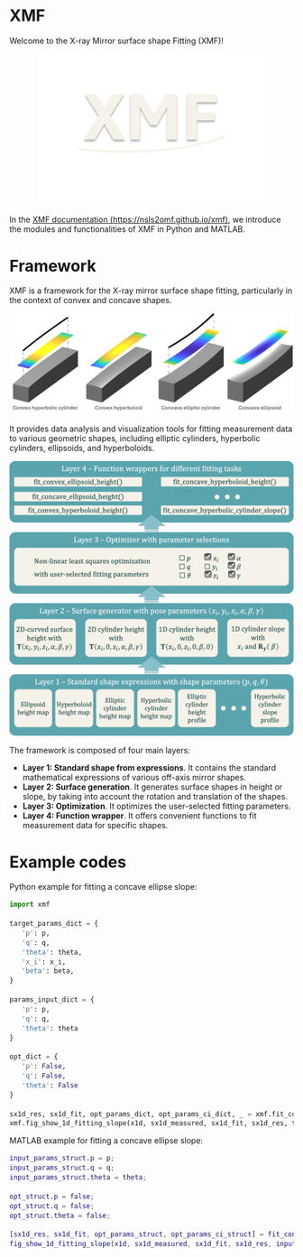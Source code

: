# XMF

Welcome to the X-ray Mirror surface shape Fitting (XMF)!

<p align="center">
    <img src="python/docs/_static/logo.png" alt="xmf_logo" width="400"/>
</p>

In the [XMF documentation (https://nsls2omf.github.io/xmf)](https://nsls2omf.github.io/xmf/), we introduce the modules and functionalities of XMF in Python and MATLAB.

# Framework

XMF is a framework for the X-ray mirror surface shape fitting, particularly in the context of convex and concave shapes.

![[mirror surfaces]](python/docs/_static/mirror_surfaces.png)

It provides data analysis and visualization tools for fitting measurement data to various geometric shapes, including elliptic cylinders, hyperbolic cylinders, ellipsoids, and hyperboloids.

![[framework]](python/docs/_static/framework.png)

The framework is composed of four main layers:

- **Layer 1: Standard shape from expressions**. It contains the standard mathematical expressions of various off-axis mirror shapes.
- **Layer 2: Surface generation**. It generates surface shapes in height or slope, by taking into account the rotation and translation of the shapes.
- **Layer 3: Optimization**. It optimizes the user-selected fitting parameters.
- **Layer 4: Function wrapper**. It offers convenient functions to fit measurement data for specific shapes.

# Example codes

Python example for fitting a concave ellipse slope:

```python
import xmf

target_params_dict = {
   'p': p,
   'q': q,
   'theta': theta,
   'x_i': x_i,
   'beta': beta,
}

params_input_dict = {
   'p': p,
   'q': q,
   'theta': theta
}

opt_dict = {
   'p': False,
   'q': False,
   'theta': False
}

sx1d_res, sx1d_fit, opt_params_dict, opt_params_ci_dict, _ = xmf.fit_concave_ellipse_slope(x1d, sx1d_measured, params_input_dict, opt_dict)
xmf.fig_show_1d_fitting_slope(x1d, sx1d_measured, sx1d_fit, sx1d_res, target_params_dict, opt_params_dict, opt_params_ci_dict, 'Concave Ellipse Slope')
```

MATLAB example for fitting a concave ellipse slope:

```matlab
input_params_struct.p = p;
input_params_struct.q = q;
input_params_struct.theta = theta;

opt_struct.p = false;
opt_struct.q = false;
opt_struct.theta = false;

[sx1d_res, sx1d_fit, opt_params_struct, opt_params_ci_struct] = fit_concave_ellipse_slope(x1d, sx1d_measured, input_params_struct, opt_struct);
fig_show_1d_fitting_slope(x1d, sx1d_measured, sx1d_fit, sx1d_res, input_params_struct, opt_params_struct, opt_params_ci_struct, 'Concave Elliptic Cylinder');
```
